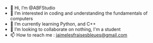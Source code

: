 - 👋 Hi, I’m @ABFStudio
- 👀 I’m interested in coding and understanding the fundamentals of computers
- 🌱 I’m currently learning Python, and C++
- 💞️ I’m looking to collaborate on nothing, I'm a student
- 📫 How to reach me : jaimelesfraisesbleues@gmail.com

<!---
ABFStudio/ABFStudio is a ✨ special ✨ repository because its `README.md` (this file) appears on your GitHub profile.
You can click the Preview link to take a look at your changes.
--->
